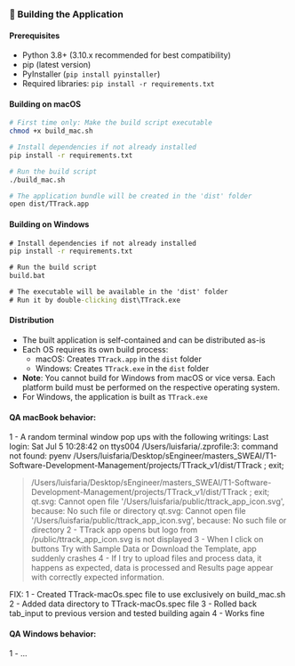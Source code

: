 ### 🔧 Building the Application

#### Prerequisites
- Python 3.8+ (3.10.x recommended for best compatibility)
- pip (latest version)
- PyInstaller (`pip install pyinstaller`)
- Required libraries: `pip install -r requirements.txt`

#### Building on macOS
```bash
# First time only: Make the build script executable
chmod +x build_mac.sh

# Install dependencies if not already installed
pip install -r requirements.txt

# Run the build script
./build_mac.sh

# The application bundle will be created in the 'dist' folder
open dist/TTrack.app
```

#### Building on Windows
```cmd
# Install dependencies if not already installed
pip install -r requirements.txt

# Run the build script
build.bat

# The executable will be available in the 'dist' folder
# Run it by double-clicking dist\TTrack.exe
```

#### Distribution
- The built application is self-contained and can be distributed as-is
- Each OS requires its own build process:
  - macOS: Creates `TTrack.app` in the `dist` folder
  - Windows: Creates `TTrack.exe` in the `dist` folder
- **Note**: You cannot build for Windows from macOS or vice versa. Each platform build must be performed on the respective operating system.
- For Windows, the application is built as `TTrack.exe`

#### QA macBook behavior:
1 - A random terminal window pop ups with the following writings:
Last login: Sat Jul  5 10:28:42 on ttys004
/Users/luisfaria/.zprofile:3: command not found: pyenv
/Users/luisfaria/Desktop/sEngineer/masters_SWEAI/T1-Software-Development-Management/projects/TTrack_v1/dist/TTrack ; exit;
> /Users/luisfaria/Desktop/sEngineer/masters_SWEAI/T1-Software-Development-Management/projects/TTrack_v1/dist/TTrack ; exit;
qt.svg: Cannot open file '/Users/luisfaria/public/ttrack_app_icon.svg', because: No such file or directory
qt.svg: Cannot open file '/Users/luisfaria/public/ttrack_app_icon.svg', because: No such file or directory
2 - TTrack app opens but logo from /public/ttrack_app_icon.svg is not displayed
3 - When I click on buttons Try with Sample Data or Download the Template, app suddenly crashes
4 - If I try to upload files and process data, it happens as expected, data is processed and Results page appear with correctly expected information.

FIX:
1 - Created TTrack-macOs.spec file to use exclusively on build_mac.sh
2 - Added data directory to TTrack-macOs.spec file
3 - Rolled back tab_input to previous version and tested building again
4 - Works fine

#### QA Windows behavior:
1 - ...